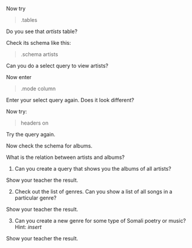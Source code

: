 Now try

>.tables

Do you see that *artists* table?

Check its schema like this:

>.schema artists

Can you do a select query to view artists?

Now enter

>.mode column

Enter your select query again.  Does it look different?

Now try:
>headers on

Try the query again.

Now check the schema for albums.

What is the relation between artists and albums?

1. Can you create a query that shows you the albums of all artists?

Show your teacher the result.

2. Check out the list of genres.  Can you show a list of all songs in a particular genre?

Show your teacher the result.

3. Can you create a new genre for some type of Somali poetry or music?
Hint:  *insert*

Show your teacher the result.
